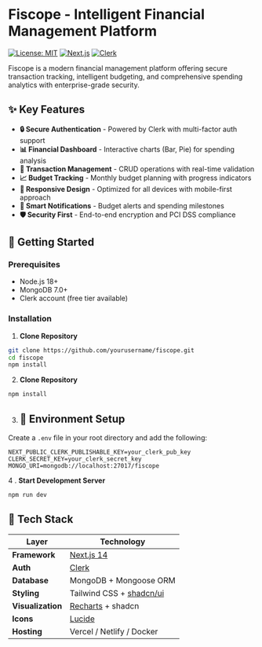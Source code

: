 # Fiscope - Intelligent Financial Management Platform

[![License: MIT](https://img.shields.io/badge/License-MIT-blue.svg)](https://opensource.org/licenses/MIT)
[![Next.js](https://img.shields.io/badge/Next.js-14.2.3-black?logo=next.js)](https://nextjs.org/)
[![Clerk](https://img.shields.io/badge/Clerk-Authentication-purple)](https://clerk.com/)

Fiscope is a modern financial management platform offering secure transaction tracking, intelligent budgeting, and comprehensive spending analytics with enterprise-grade security.

## ✨ Key Features

- **🔒 Secure Authentication** - Powered by Clerk with multi-factor auth support
- **📊 Financial Dashboard** - Interactive charts (Bar, Pie) for spending analysis
- **💸 Transaction Management** - CRUD operations with real-time validation
- **📈 Budget Tracking** - Monthly budget planning with progress indicators
- **📱 Responsive Design** - Optimized for all devices with mobile-first approach
- **🔔 Smart Notifications** - Budget alerts and spending milestones
- **🛡️ Security First** - End-to-end encryption and PCI DSS compliance

## 🚀 Getting Started

### Prerequisites

- Node.js 18+
- MongoDB 7.0+
- Clerk account (free tier available)

### Installation

1. **Clone Repository**

```bash
git clone https://github.com/yourusername/fiscope.git
cd fiscope
npm install
```

2. **Clone Repository**

```bash
npm install
```

3. ## 🔧 Environment Setup

Create a `.env` file in your root directory and add the following:

```env
NEXT_PUBLIC_CLERK_PUBLISHABLE_KEY=your_clerk_pub_key
CLERK_SECRET_KEY=your_clerk_secret_key
MONGO_URI=mongodb://localhost:27017/fiscope
```

4 . **Start Development Server**

```bash
npm run dev
```

## 🧩 Tech Stack

| Layer             | Technology                                         |
| ----------------- | -------------------------------------------------- |
| **Framework**     | [Next.js 14](https://nextjs.org/)                  |
| **Auth**          | [Clerk](https://clerk.dev/)                        |
| **Database**      | MongoDB + Mongoose ORM                             |
| **Styling**       | Tailwind CSS + [shadcn/ui](https://ui.shadcn.com/) |
| **Visualization** | [Recharts](https://recharts.org/en-US/) + shadcn   |
| **Icons**         | [Lucide](https://lucide.dev/)                      |
| **Hosting**       | Vercel / Netlify / Docker                          |
